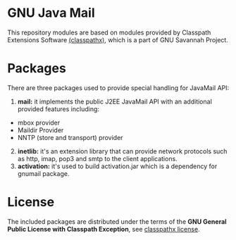 # GNU Java Mail
This repository modules are based on modules provided by Classpath Extensions Software [(classpathx)](https://savannah.gnu.org/svn/?group=classpathx), which is a part of GNU Savannah Project.

# Packages
There are three packages used to provide special handling for JavaMail API:
1. **mail:** it implements the public J2EE JavaMail API with an additional provided features including:
* mbox provider
* Maildir Provider
* NNTP (store and transport) provider
2. **inetlib:** it's an extension library that can provide network protocols such as http, imap, pop3 and smtp to the client applications.
3. **activation:** it's used to build activation.jar which is a dependency for gnumail package.

# License
The included packages are distributed under the terms of the **GNU General Public License with Classpath Exception**, see [classpathx license](https://www.gnu.org/software/classpath/license.html).
